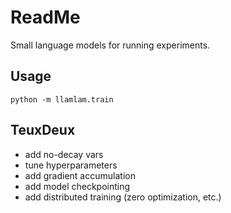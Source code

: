# ReadMe

Small language models for running experiments.


## Usage

```
python -m llamlam.train
```

## TeuxDeux

- add no-decay vars
- tune hyperparameters
- add gradient accumulation
- add model checkpointing
- add distributed training (zero optimization, etc.)
